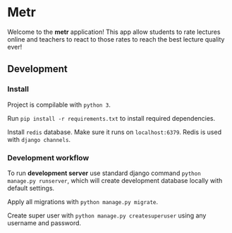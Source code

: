 # Metr

Welcome to the **metr** application! This app allow students to rate lectures online and teachers to react to those rates to reach the best lecture quality ever!


## Development 

### Install

Project is compilable with `python 3`.

Run `pip install -r requirements.txt` to install required dependencies.

Install `redis` database. Make sure it runs on `localhost:6379`. Redis is used with `django channels`.

### Development workflow

To run **development server** use standard django command
`python manage.py runserver`, which will create development database locally with default settings.

Apply all migrations with `python manage.py migrate`. 

Create super user with `python manage.py createsuperuser` using any username and password.
